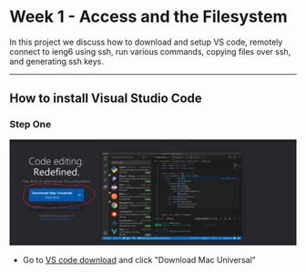 #  Week 1 - Access and the Filesystem

In this project we discuss how to download and setup VS code, remotely connect to ieng6 using ssh, run various commands, copying files over ssh, and generating ssh keys.

---
## How to install Visual Studio Code


### Step One 
![Vs code download](https://github.com/Adamt603/cse15l-lab-reports/blob/main/Imagies/firstPic.png?raw=true)
- Go to [VS code download](https://code.visualstudio.com/) and click "Download Mac Universal"  


